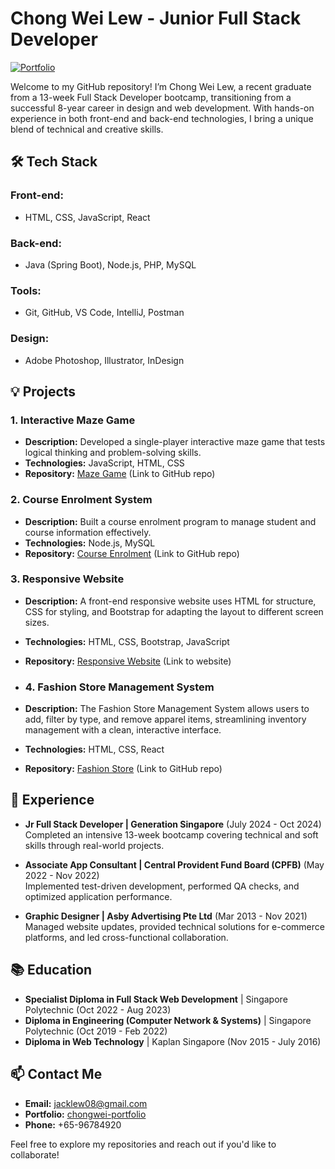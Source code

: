 # Chong Wei Lew - Junior Full Stack Developer

[![Portfolio](https://img.shields.io/badge/Portfolio-View-blue)](https://chongwei-fsd.github.io/portfolio/)

Welcome to my GitHub repository! I’m Chong Wei Lew, a recent graduate from a 13-week Full Stack Developer bootcamp, transitioning from a successful 8-year career in design and web development. With hands-on experience in both front-end and back-end technologies, I bring a unique blend of technical and creative skills. 

## 🛠 Tech Stack

### Front-end:
- HTML, CSS, JavaScript, React

### Back-end:
- Java (Spring Boot), Node.js, PHP, MySQL

### Tools:
- Git, GitHub, VS Code, IntelliJ, Postman

### Design:
- Adobe Photoshop, Illustrator, InDesign

## 💡 Projects

### 1. Interactive Maze Game
- **Description:** Developed a single-player interactive maze game that tests logical thinking and problem-solving skills.
- **Technologies:** JavaScript, HTML, CSS
- **Repository:** [Maze Game](https://github.com/chongwei-fsd/findthehat) (Link to GitHub repo)

### 2. Course Enrolment System
- **Description:** Built a course enrolment program to manage student and course information effectively.
- **Technologies:** Node.js, MySQL
- **Repository:** [Course Enrolment](https://github.com/chongwei-fsd/course_enrolment_prog) (Link to GitHub repo)

### 3. Responsive Website
- **Description:**  A front-end responsive website uses HTML for structure, CSS for styling, and Bootstrap for adapting the layout to different screen sizes. 
- **Technologies:** HTML, CSS, Bootstrap, JavaScript
- **Repository:** [Responsive Website](https://chongwei-fsd.github.io/ufashion/) (Link to website)

- ### 4. Fashion Store Management System
- **Description:**  The Fashion Store Management System allows users to add, filter by type, and remove apparel items, streamlining inventory management with a clean, interactive interface.
- **Technologies:** HTML, CSS, React
- **Repository:** [Fashion Store](https://github.com/chongwei-fsd/fashion_store_management_system/tree/main) (Link to GitHub repo)

## 🚀 Experience

- **Jr Full Stack Developer | Generation Singapore** (July 2024 - Oct 2024)  
  Completed an intensive 13-week bootcamp covering technical and soft skills through real-world projects.

- **Associate App Consultant | Central Provident Fund Board (CPFB)** (May 2022 - Nov 2022)  
  Implemented test-driven development, performed QA checks, and optimized application performance.

- **Graphic Designer | Asby Advertising Pte Ltd** (Mar 2013 - Nov 2021)  
  Managed website updates, provided technical solutions for e-commerce platforms, and led cross-functional collaboration.


## 📚 Education
- **Specialist Diploma in Full Stack Web Development** | Singapore Polytechnic (Oct 2022 - Aug 2023)
- **Diploma in Engineering (Computer Network & Systems)** | Singapore Polytechnic (Oct 2019 - Feb 2022)
- **Diploma in Web Technology** | Kaplan Singapore (Nov 2015 - July 2016)

## 📫 Contact Me
- **Email:** jacklew08@gmail.com
- **Portfolio:** [chongwei-portfolio](https://lewchongwei.netlify.app/)
- **Phone:** +65-96784920

Feel free to explore my repositories and reach out if you'd like to collaborate!
